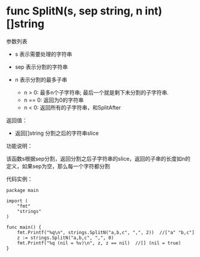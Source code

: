 # func SplitN(s, sep string, n int) []string

参数列表

- s 表示需要处理的字符串
- sep 表示分割的字符串
- n 表示分割的最多子串

	- n > 0: 最多n个子字符串; 最后一个就是剩下未分割的子字符串.
	- n == 0: 返回为0的字符串
	- n < 0: 返回所有的子字符串，和SplitAfter

返回值：

- 返回[]string 分割之后的字符串slice

功能说明：

该函数s根据sep分割，返回分割之后子字符串的slice，返回的子串的长度如n的定义，如果sep为空，那么每一个字符都分割

代码实例：

	package main
	
	import (
		"fmt"
		"strings"
	)
	
	func main() {
		fmt.Printf("%q\n", strings.SplitN("a,b,c", ",", 2))  //["a" "b,c"]
		z := strings.SplitN("a,b,c", ",", 0)
		fmt.Printf("%q (nil = %v)\n", z, z == nil)  //[] (nil = true)
	}

